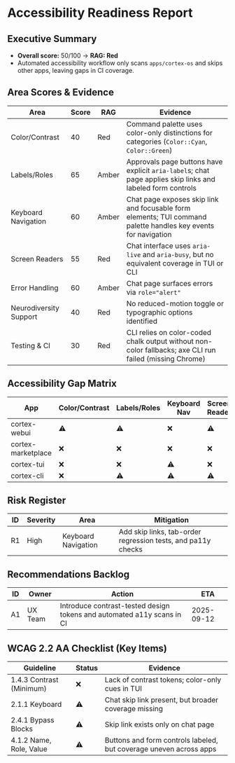 # Accessibility Readiness Report

## Executive Summary
- **Overall score:** 50/100 → **RAG: Red**
- Automated accessibility workflow only scans `apps/cortex-os` and skips other apps, leaving gaps in CI coverage.

## Area Scores & Evidence
| Area | Score | RAG | Evidence |
|------|-------|-----|----------|
| Color/Contrast | 40 | Red | Command palette uses color-only distinctions for categories (`Color::Cyan`, `Color::Green`)
| Labels/Roles | 65 | Amber | Approvals page buttons have explicit `aria-label`s; chat page applies skip links and labeled form controls
| Keyboard Navigation | 60 | Amber | Chat page exposes skip link and focusable form elements; TUI command palette handles key events for navigation
| Screen Readers | 55 | Red | Chat interface uses `aria-live` and `aria-busy`, but no equivalent coverage in TUI or CLI
| Error Handling | 60 | Amber | Chat page surfaces errors via `role="alert"`
| Neurodiversity Support | 40 | Red | No reduced-motion toggle or typographic options identified
| Testing & CI | 30 | Red | CLI relies on color-coded chalk output without non-color fallbacks; axe CLI run failed (missing Chrome)

## Accessibility Gap Matrix
| App | Color/Contrast | Labels/Roles | Keyboard Nav | Screen Reader | Error Handling | Neurodiversity |
|-----|----------------|--------------|--------------|---------------|----------------|----------------|
| cortex-webui | ⚠️ | ⚠️ | ❌ | ⚠️ | ⚠️ | ❌ |
| cortex-marketplace | ❌ | ❌ | ❌ | ❌ | ❌ | ❌ |
| cortex-tui | ❌ | ❌ | ⚠️ | ❌ | ❌ | ❌ |
| cortex-cli | ❌ | ⚠️ | ⚠️ | ⚠️ | ❌ | ❌ |

## Risk Register
| ID | Severity | Area | Mitigation |
|----|----------|------|------------|
| R1 | High | Keyboard Navigation | Add skip links, tab-order regression tests, and pa11y checks |

## Recommendations Backlog
| ID | Owner | Action | ETA |
|----|-------|--------|-----|
| A1 | UX Team | Introduce contrast-tested design tokens and automated a11y scans in CI | 2025-09-12 |

## WCAG 2.2 AA Checklist (Key Items)
| Guideline | Status | Evidence |
|-----------|--------|----------|
| 1.4.3 Contrast (Minimum) | ❌ | Lack of contrast tokens; color-only cues in TUI |
| 2.1.1 Keyboard | ⚠️ | Chat skip link present, but broader coverage missing |
| 2.4.1 Bypass Blocks | ⚠️ | Skip link exists only on chat page |
| 4.1.2 Name, Role, Value | ⚠️ | Buttons and form controls labeled, but coverage uneven across apps |

